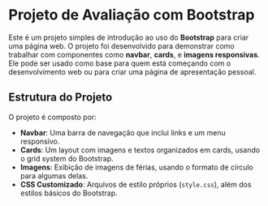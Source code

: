 # Projeto de Avaliação com Bootstrap

Este é um projeto simples de introdução ao uso do **Bootstrap** para criar uma página web. O projeto foi desenvolvido para demonstrar como trabalhar com componentes como **navbar**, **cards**, e **imagens responsivas**. Ele pode ser usado como base para quem está começando com o desenvolvimento web ou para criar uma página de apresentação pessoal.

## Estrutura do Projeto

O projeto é composto por:

- **Navbar**: Uma barra de navegação que inclui links e um menu responsivo.
- **Cards**: Um layout com imagens e textos organizados em cards, usando o grid system do Bootstrap.
- **Imagens**: Exibição de imagens de férias, usando o formato de círculo para algumas delas.
- **CSS Customizado**: Arquivos de estilo próprios (`style.css`), além dos estilos básicos do Bootstrap.
